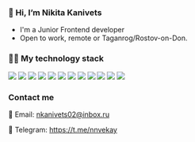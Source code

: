 ### 👋 Hi, I’m Nikita Kanivets

* I'm a Junior Frontend developer
* Open to work, remote or Taganrog/Rostov-on-Don.

### &#x1F9D1;&#x200D;&#x1F4BB; My technology stack

<img src="https://img.shields.io/badge/HTML5-black?style=for-the-badge&logo=HTML5&logoColor=ЦВЕТ ЛОГОТИПА"> <img src="https://img.shields.io/badge/CSS3-black?style=for-the-badge&logo=CSS3&logoColor=blue"> <img src="https://img.shields.io/badge/Bootstrap-black?style=for-the-badge&logo=Bootstrap&logoColor=ЦВЕТ ЛОГОТИПА"> <img src="https://img.shields.io/badge/JavaScript-black?style=for-the-badge&logo=JavaScript&logoColor=ЦВЕТ ЛОГОТИПА"> <img src="https://img.shields.io/badge/Webpack-black?style=for-the-badge&logo=Webpack&logoColor=ЦВЕТ ЛОГОТИПА"> <img src="https://img.shields.io/badge/NodeJS-black?style=for-the-badge&logo=Node.js&logoColor=ЦВЕТ ЛОГОТИПА"> <img src="https://img.shields.io/badge/GitHub-black?style=for-the-badge&logo=GitHub&logoColor=ЦВЕТ ЛОГОТИПА"> <img src="https://img.shields.io/badge/Git-black?style=for-the-badge&logo=Git&logoColor=ЦВЕТ ЛОГОТИПА"> <img src="https://img.shields.io/badge/Figma-black?style=for-the-badge&logo=Figma&logoColor=ЦВЕТ ЛОГОТИПА"> <img src="https://img.shields.io/badge/Adobe Photoshop-black?style=for-the-badge&logo=Adobe Photoshop&logoColor=ЦВЕТ ЛОГОТИПА">
<img src="https://img.shields.io/badge/Visual Studio Code-black?style=for-the-badge&logo=Visual Studio Code&logoColor=ЦВЕТ ЛОГОТИПА">
<img src="https://img.shields.io/badge/ESLint-black?style=for-the-badge&logo=ESLint&logoColor=4B32C3">

### Contact me
📧 Email: nkanivets02@inbox.ru

📑 Telegram: https://t.me/nnvekay


